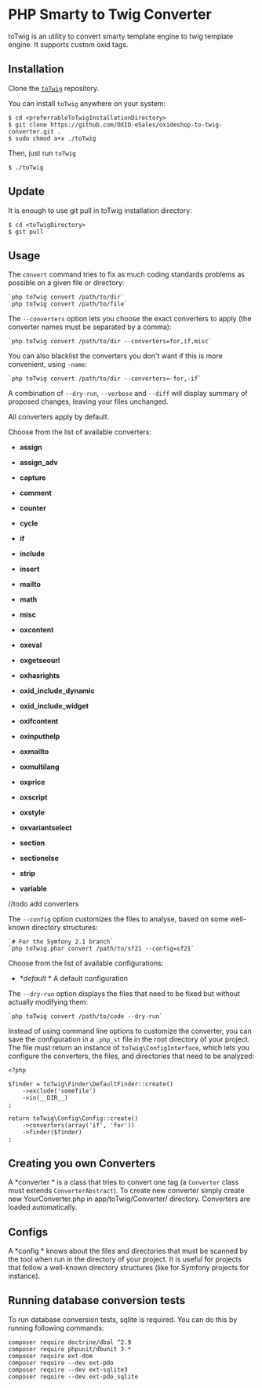 PHP Smarty to Twig Converter
==========================
toTwig is an utility to convert smarty template engine to twig template engine. It supports custom oxid tags.

Installation
------------

Clone the [`toTwig`](https://github.com/OXID-eSales/oxideshop-to-twig-converter)
repository.

You can install `toTwig` anywhere on your system:

    $ cd <preferrableToTwigInstallationDirectory>
	$ git clone https://github.com/OXID-eSales/oxideshop-to-twig-converter.git .
	$ sudo chmod a+x ./toTwig

Then, just run `toTwig`

	$ ./toTwig

Update
-----

It is enough to use git pull in toTwig installation directory:

    $ cd <toTwigDirectory>
    $ git pull

Usage
-----

The `convert` command tries to fix as much coding standards
problems as possible on a given file or directory:

	`php toTwig convert /path/to/dir`
	`php toTwig convert /path/to/file`

The `--converters` option lets you choose the exact converters to
apply (the converter names must be separated by a comma):

	`php toTwig convert /path/to/dir --converters=for,if,misc`

You can also blacklist the converters you don't want if this is more convenient,
using `-name`:

	`php toTwig convert /path/to/dir --converters=-for,-if`

A combination of `--dry-run`, `--verbose` and `--diff` will
display summary of proposed changes, leaving your files unchanged.

All converters apply by default.

Choose from the list of available converters:

 * **assign**

 * **assign_adv**

 * **capture**

 * **comment**

 * **counter**

 * **cycle**

 * **if**

 * **include**

 * **insert**

 * **mailto**

 * **math**

 * **misc**

 * **oxcontent**

 * **oxeval**

 * **oxgetseourl**

 * **oxhasrights**

 * **oxid_include_dynamic**

 * **oxid_include_widget**

 * **oxifcontent**

 * **oxinputhelp**

 * **oxmailto**

 * **oxmultilang**

 * **oxprice**

 * **oxscript**

 * **oxstyle**

 * **oxvariantselect**

 * **section**

 * **sectionelse**

 * **strip**

 * **variable**
 
 //todo add converters


The `--config` option customizes the files to analyse, based
on some well-known directory structures:

	`# For the Symfony 2.1 branch`
	`php toTwig.phar convert /path/to/sf21 --config=sf21`

Choose from the list of available configurations:

  * **default* * A default configuration

The `--dry-run` option displays the files that need to be
fixed but without actually modifying them:

	`php toTwig convert /path/to/code --dry-run`

Instead of using command line options to customize the converter, you can save the
configuration in a `.php_st` file in the root directory of
your project. The file must return an instance of
`toTwig\ConfigInterface`, which lets you configure the converters, the files,
and directories that need to be analyzed:

	<?php

	$finder = toTwig\Finder\DefaultFinder::create()
		->exclude('somefile')
		->in(__DIR__)
	;

	return toTwig\Config\Config::create()
		->converters(array('if', 'for'))
		->finder($finder)
	;

Creating you own Converters
-----

A *converter * is a class that tries to convert one tag (a `Converter` class must
extends `ConverterAbstract`). To create new converter simply create new YourConverter.php
in app/toTwig/Converter/ directory. Converters are loaded automatically.

Configs
-----

A *config * knows about the files and directories that must be
scanned by the tool when run in the directory of your project. It is useful
for projects that follow a well-known directory structures (like for Symfony
projects for instance).

Running database conversion tests
-----

To run database conversion tests, sqlite is required. You can do this by running following commands:

    composer require doctrine/dbal ^2.9
    composer require phpunit/dbunit 3.*
    composer require ext-dom 
    composer require --dev ext-pdo 
    composer require --dev ext-sqlite3 
    composer require --dev ext-pdo_sqlite 